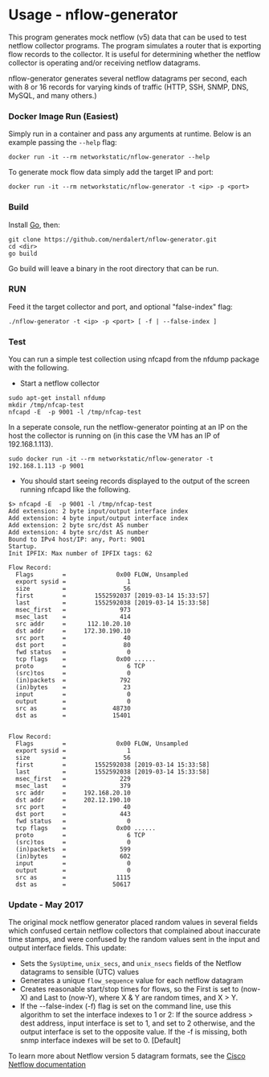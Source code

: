# Usage - nflow-generator

This program generates mock netflow (v5) data that can be used to test netflow collector programs. 
The program simulates a router that is exporting flow records to the collector.
It is useful for determining whether the netflow collector is operating and/or receiving netflow datagrams.

nflow-generator generates several netflow datagrams per second, each with 8 or 16 records for varying kinds of traffic (HTTP, SSH, SNMP, DNS, MySQL, and many others.)

### Docker Image Run (Easiest)

Simply run in a container and pass any arguments at runtime. Below is an example passing the `--help` flag:

```
docker run -it --rm networkstatic/nflow-generator --help
```

To generate mock flow data simply add the target IP and port:

```
docker run -it --rm networkstatic/nflow-generator -t <ip> -p <port>
```

### Build

Install [Go](http://golang.org/doc/install), then:

	git clone https://github.com/nerdalert/nflow-generator.git 
	cd <dir>
	go build

Go build will leave a binary in the root directory that can be run.
	
### RUN

Feed it the target collector and port, and optional "false-index" flag:

	./nflow-generator -t <ip> -p <port> [ -f | --false-index ]

### Test

You can run a simple test collection using nfcapd from the nfdump package with the following.

- Start a netflow collector

```
sudo apt-get install nfdump
mkdir /tmp/nfcap-test
nfcapd -E  -p 9001 -l /tmp/nfcap-test
```

In a seperate console, run the netflow-generator pointing at an IP on the host the collector is running on (in this case the VM has an IP of 192.168.1.113).

```
sudo docker run -it --rm networkstatic/nflow-generator -t 192.168.1.113 -p 9001
```

- You should start seeing records displayed to the output of the screen running nfcapd like the following.

```
$> nfcapd -E  -p 9001 -l /tmp/nfcap-test
Add extension: 2 byte input/output interface index
Add extension: 4 byte input/output interface index
Add extension: 2 byte src/dst AS number
Add extension: 4 byte src/dst AS number
Bound to IPv4 host/IP: any, Port: 9001
Startup.
Init IPFIX: Max number of IPFIX tags: 62

Flow Record:
  Flags        =              0x00 FLOW, Unsampled
  export sysid =                 1
  size         =                56
  first        =        1552592037 [2019-03-14 15:33:57]
  last         =        1552592038 [2019-03-14 15:33:58]
  msec_first   =               973
  msec_last    =               414
  src addr     =      112.10.20.10
  dst addr     =     172.30.190.10
  src port     =                40
  dst port     =                80
  fwd status   =                 0
  tcp flags    =              0x00 ......
  proto        =                 6 TCP
  (src)tos     =                 0
  (in)packets  =               792
  (in)bytes    =                23
  input        =                 0
  output       =                 0
  src as       =             48730
  dst as       =             15401


Flow Record:
  Flags        =              0x00 FLOW, Unsampled
  export sysid =                 1
  size         =                56
  first        =        1552592038 [2019-03-14 15:33:58]
  last         =        1552592038 [2019-03-14 15:33:58]
  msec_first   =               229
  msec_last    =               379
  src addr     =     192.168.20.10
  dst addr     =     202.12.190.10
  src port     =                40
  dst port     =               443
  fwd status   =                 0
  tcp flags    =              0x00 ......
  proto        =                 6 TCP
  (src)tos     =                 0
  (in)packets  =               599
  (in)bytes    =               602
  input        =                 0
  output       =                 0
  src as       =              1115
  dst as       =             50617

```

### Update - May 2017

The original mock netflow generator placed random values in several fields which confused 
certain netflow collectors that complained about inaccurate time stamps, 
and were confused by the random values sent in the input and output interface fields. This update:

* Sets the `SysUptime`, `unix_secs`, and `unix_nsecs` fields of the Netflow datagrams to sensible (UTC) values
* Generates a unique `flow_sequence` value for each netflow datagram
* Creates reasonable start/stop times for flows, so the First is set to (now-X) and Last to (now-Y), where X & Y are random times, and X > Y.
* If the --false-index (-f) flag is set on the command line, 
use this algorithm to set the interface indexes to 1 or 2:
If the source address > dest address, input interface is set to 1, and set to 2 otherwise,
and the output interface is set to the opposite value.
If the -f is missing, both snmp interface indexes will be set to 0. [Default]

To learn more about Netflow version 5 datagram formats, see the [Cisco Netflow documentation](http://www.cisco.com/c/en/us/td/docs/net_mgmt/netflow_collection_engine/3-6/user/guide/format.html)
